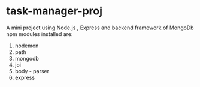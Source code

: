 # task-manager-proj

A mini project using Node.js , Express and backend framework of MongoDb
npm modules installed are:
1. nodemon
2. path
3. mongodb
4. joi
5. body - parser
6. express
